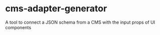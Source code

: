 # cms-adapter-generator
A tool to connect a JSON schema from a CMS with the input props of UI components



